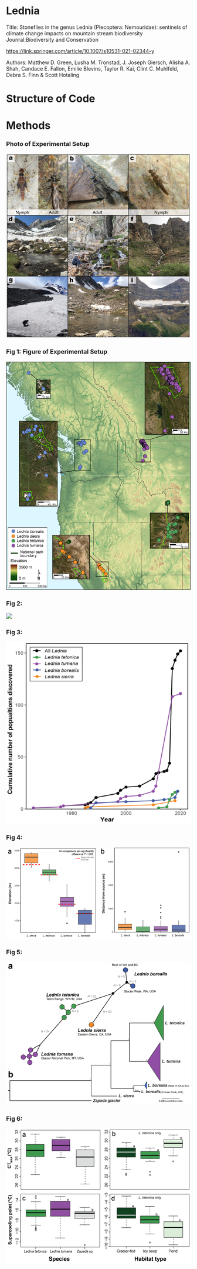# Lednia

Title: Stoneflies in the genus Lednia (Plecoptera: Nemouridae): sentinels of climate change impacts on mountain stream biodiversity
Jounral:Biodiversity and Conservation

https://link.springer.com/article/10.1007/s10531-021-02344-y

Authors: Matthew D. Green, Lusha M. Tronstad, J. Joseph Giersch, Alisha A. Shah, Candace E. Fallon, Emilie Blevins, Taylor R. Kai, Clint C. Muhlfeld, Debra S. Finn & Scott Hotaling

# Structure of Code


# Methods

### Photo of Experimental Setup
![](Images/Picture0.png)

### Fig 1: Figure of Experimental Setup
![](Images/Picture1.png)

### Fig 2: 
![](Images/Picture2.png)

### Fig 3: 
![](Images/Picture3.png)

### Fig 4: 
![](Images/Picture4.png)

### Fig 5: 
![](Images/Picture5.png)

### Fig 6: 
![](Images/Picture6.png)
